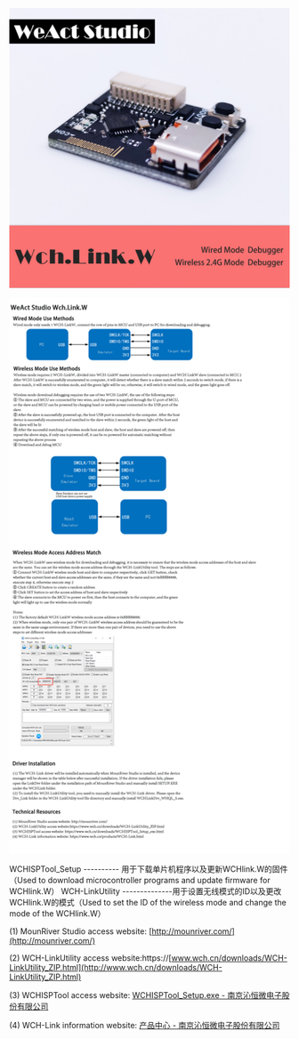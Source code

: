![avatar](Images/top.jpg)

<img title="" src="Images/all.png" alt="avatar" data-align="inline">

WCHISPTool_Setup ---------- 用于下载单片机程序以及更新WCHlink.W的固件（Used to download microcontroller programs and update firmware for WCHlink.W）
WCH-LinkUtility --------------用于设置无线模式的ID以及更改WCHlink.W的模式（Used to set the ID of the wireless mode and change the mode of the WCHlink.W）



(1) MounRiver Studio access website: [http://mounriver.com/](http://mounriver.com/) 

(2) WCH-LinkUtility access website:https://[www.wch.cn/downloads/WCH-LinkUtility_ZIP.html](http://www.wch.cn/downloads/WCH-LinkUtility_ZIP.html) 

(3) WCHISPTool access website: [WCHISPTool_Setup.exe - 南京沁恒微电子股份有限公司](https://www.wch.cn/downloads/WCHISPTool_Setup_exe.html) 

(4) WCH-Link information website: [产品中心 - 南京沁恒微电子股份有限公司](https://www.wch.cn/products/WCH-Link.html)
